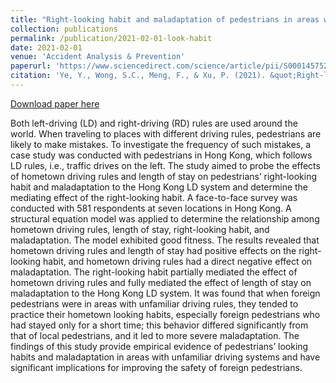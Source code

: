```yaml
---
title: "Right-looking habit and maladaptation of pedestrians in areas with unfamiliar driving rules"
collection: publications
permalink: /publication/2021-02-01-look-habit
date: 2021-02-01
venue: 'Accident Analysis & Prevention'
paperurl: 'https://www.sciencedirect.com/science/article/pii/S0001457520317413'
citation: 'Ye, Y., Wong, S.C., Meng, F., & Xu, P. (2021). &quot;Right-looking habit and maladaptation of pedestrians in areas with unfamiliar driving rules.&quot; <i>Accident Analysis & Prevention</i>, 150, 105921.'
---
```


[Download paper here](https://www.sciencedirect.com/science/article/pii/S0001457520317413)

Both left-driving (LD) and right-driving (RD) rules are used around the world. When traveling to places with different driving rules, pedestrians are likely to make mistakes. To investigate the frequency of such mistakes, a case study was conducted with pedestrians in Hong Kong, which follows LD rules, i.e., traffic drives on the left. The study aimed to probe the effects of hometown driving rules and length of stay on pedestrians’ right-looking habit and maladaptation to the Hong Kong LD system and determine the mediating effect of the right-looking habit. A face-to-face survey was conducted with 581 respondents at seven locations in Hong Kong. A structural equation model was applied to determine the relationship among hometown driving rules, length of stay, right-looking habit, and maladaptation. The model exhibited good fitness. The results revealed that hometown driving rules and length of stay had positive effects on the right-looking habit, and hometown driving rules had a direct negative effect on maladaptation. The right-looking habit partially mediated the effect of hometown driving rules and fully mediated the effect of length of stay on maladaptation to the Hong Kong LD system. It was found that when foreign pedestrians were in areas with unfamiliar driving rules, they tended to practice their hometown looking habits, especially foreign pedestrians who had stayed only for a short time; this behavior differed significantly from that of local pedestrians, and it led to more severe maladaptation. The findings of this study provide empirical evidence of pedestrians’ looking habits and maladaptation in areas with unfamiliar driving systems and have significant implications for improving the safety of foreign pedestrians.

